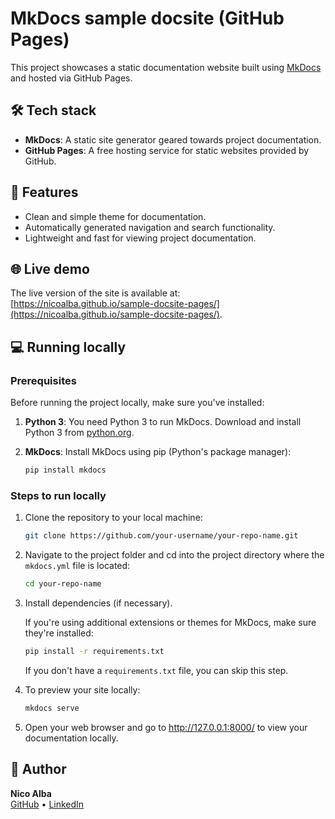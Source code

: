 # MkDocs sample docsite (GitHub Pages)

This project showcases a static documentation website built using [MkDocs](https://mkdocs.org/) and hosted via GitHub Pages.

## 🛠 Tech stack

- **MkDocs**: A static site generator geared towards project documentation.
- **GitHub Pages**: A free hosting service for static websites provided by GitHub.

## 🚀 Features

- Clean and simple theme for documentation.
- Automatically generated navigation and search functionality.
- Lightweight and fast for viewing project documentation.

## 🌐 Live demo

The live version of the site is available at: [https://nicoalba.github.io/sample-docsite-pages/](https://nicoalba.github.io/sample-docsite-pages/).

## 💻 Running locally

### Prerequisites

Before running the project locally, make sure you've installed:

1. **Python 3**: You need Python 3 to run MkDocs. Download and install Python 3 from [python.org](https://www.python.org/downloads/).
2. **MkDocs**: Install MkDocs using pip (Python's package manager):
    
    ```bash
    pip install mkdocs
    ```

### Steps to run locally

1. Clone the repository to your local machine:
    
    ```bash
    git clone https://github.com/your-username/your-repo-name.git
    ```

2. Navigate to the project folder and cd into the project directory where the `mkdocs.yml` file is located:

    ```bash
    cd your-repo-name
    ```

3. Install dependencies (if necessary).

    If you're using additional extensions or themes for MkDocs, make sure they're installed:

    ```bash
    pip install -r requirements.txt
    ```

    If you don't have a `requirements.txt` file, you can skip this step.

4. To preview your site locally:

    ```bash
    mkdocs serve
    ```

5. Open your web browser and go to http://127.0.0.1:8000/ to view your documentation locally.

## 👤 Author

**Nico Alba**  
[GitHub](https://github.com/nicoalba) • [LinkedIn](https://linkedin.com/in/nicoalba)